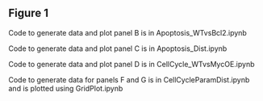 ## Figure 1

Code to generate data and plot panel B is in Apoptosis_WTvsBcl2.ipynb

Code to generate data and plot panel C is in Apoptosis_Dist.ipynb

Code to generate data and plot panel D is in CellCycle_WTvsMycOE.ipynb

Code to generate data for panels F and G is in CellCycleParamDist.ipynb and is plotted using GridPlot.ipynb


